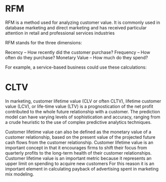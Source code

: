 # RFM 
RFM is a method used for analyzing customer value. It is commonly used in database marketing and direct marketing and has received particular attention in retail and professional services industries

RFM stands for the three dimensions:

Recency – How recently did the customer purchase?
Frequency – How often do they purchase?
Monetary Value – How much do they spend?

For example, a service-based business could use these calculations:


# CLTV 
In marketing, customer lifetime value (CLV or often CLTV), lifetime customer value (LCV), or life-time value (LTV) is a prognostication of the net profit contributed to the whole future relationship with a customer. The prediction model can have varying levels of sophistication and accuracy, ranging from a crude heuristic to the use of complex predictive analytics techniques.

Customer lifetime value can also be defined as the monetary value of a customer relationship, based on the present value of the projected future cash flows from the customer relationship. Customer lifetime value is an important concept in that it encourages firms to shift their focus from quarterly profits to the long-term health of their customer relationships. Customer lifetime value is an important metric because it represents an upper limit on spending to acquire new customers For this reason it is an important element in calculating payback of advertising spent in marketing mix modeling.
